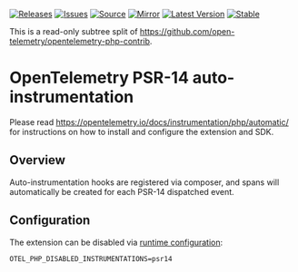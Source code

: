 [![Releases](https://img.shields.io/badge/releases-purple)](https://github.com/opentelemetry-php/contrib-auto-psr14/releases)
[![Issues](https://img.shields.io/badge/issues-pink)](https://github.com/open-telemetry/opentelemetry-php/issues)
[![Source](https://img.shields.io/badge/source-contrib-green)](https://github.com/open-telemetry/opentelemetry-php-contrib/tree/main/src/Instrumentation/Psr14)
[![Mirror](https://img.shields.io/badge/mirror-opentelemetry--php--contrib-blue)](https://github.com/opentelemetry-php/contrib-auto-psr14)
[![Latest Version](http://poser.pugx.org/open-telemetry/opentelemetry-auto-psr14/v/unstable)](https://packagist.org/packages/open-telemetry/opentelemetry-auto-psr14/)
[![Stable](http://poser.pugx.org/open-telemetry/opentelemetry-auto-psr14/v/stable)](https://packagist.org/packages/open-telemetry/opentelemetry-auto-psr14/)

This is a read-only subtree split of https://github.com/open-telemetry/opentelemetry-php-contrib.

# OpenTelemetry PSR-14 auto-instrumentation
Please read https://opentelemetry.io/docs/instrumentation/php/automatic/ for instructions on how to
install and configure the extension and SDK.
 
## Overview
Auto-instrumentation hooks are registered via composer, and spans will automatically be created for each PSR-14 
dispatched event.

## Configuration

The extension can be disabled via [runtime configuration](https://opentelemetry.io/docs/instrumentation/php/sdk/#configuration):

```shell
OTEL_PHP_DISABLED_INSTRUMENTATIONS=psr14
```
